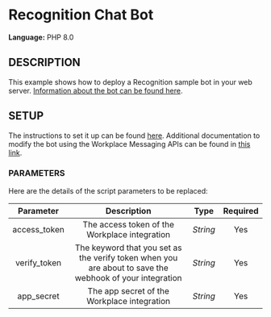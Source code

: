 # Recognition Chat Bot

**Language:** PHP 8.0

## DESCRIPTION
This example shows how to deploy a Recognition sample bot in your web server. [Information about the bot can be found here](https://www.workplace.com/resources/tech/integrations/recognition-bot).

## SETUP
The instructions to set it up can be found [here](https://www.workplace.com/resources/tech/integrations/recognition-bot). Additional documentation to modify the bot using the Workplace Messaging APIs can be found in [this link](https://developers.facebook.com/docs/messenger-platform/send-messages).

### PARAMETERS
Here are the details of the script parameters to be replaced:

   | Parameter         | Description                                                |  Type           |  Required    |
   |:-----------------:|:----------------------------------------------------------:|:---------------:|:------------:|
   | access_token      |  The access token of the Workplace integration             | _String_ | Yes |
   | verify_token      |  The keyword that you set as the verify token when you are about to save the webhook of your integration          | _String_ | Yes |
   | app_secret      |  The app secret of the Workplace integration            | _String_ | Yes |
